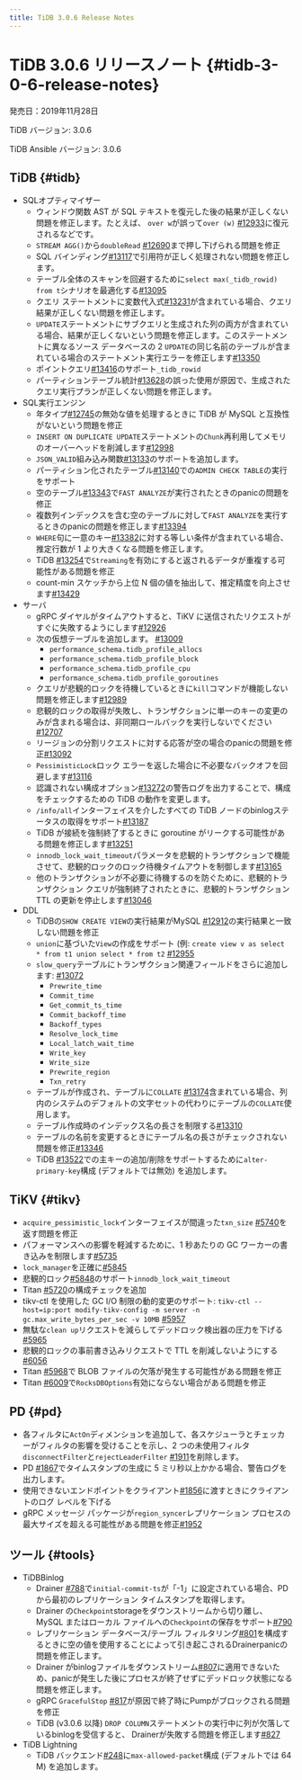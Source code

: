 ```yaml
---
title: TiDB 3.0.6 Release Notes
---
```


# TiDB 3.0.6 リリースノート {#tidb-3-0-6-release-notes}

発売日：2019年11月28日

TiDB バージョン: 3.0.6

TiDB Ansible バージョン: 3.0.6

## TiDB {#tidb}

-   SQLオプティマイザー
    -   ウィンドウ関数 AST が SQL テキストを復元した後の結果が正しくない問題を修正します。たとえば、 `over w`が誤って`over (w)` [#12933](https://github.com/pingcap/tidb/pull/12933)に復元されるなどです。
    -   `STREAM AGG()`から`doubleRead` [#12690](https://github.com/pingcap/tidb/pull/12690)まで押し下げられる問題を修正
    -   SQL バインディング[#13117](https://github.com/pingcap/tidb/pull/13117)で引用符が正しく処理されない問題を修正します。
    -   テーブル全体のスキャンを回避するために`select max(_tidb_rowid) from t`シナリオを最適化する[#13095](https://github.com/pingcap/tidb/pull/13095)
    -   クエリ ステートメントに変数代入式[#13231](https://github.com/pingcap/tidb/pull/13231)が含まれている場合、クエリ結果が正しくない問題を修正します。
    -   `UPDATE`ステートメントにサブクエリと生成された列の両方が含まれている場合、結果が正しくないという問題を修正します。このステートメントに異なるソース データベースの 2 `UPDATE`の同じ名前のテーブルが含まれている場合のステートメント実行エラーを修正します[#13350](https://github.com/pingcap/tidb/pull/13350)
    -   ポイントクエリ[#13416](https://github.com/pingcap/tidb/pull/13416)のサポート`_tidb_rowid`
    -   パーティションテーブル統計[#13628](https://github.com/pingcap/tidb/pull/13628)の誤った使用が原因で、生成されたクエリ実行プランが正しくない問題を修正します。
-   SQL実行エンジン
    -   年タイプ[#12745](https://github.com/pingcap/tidb/pull/12745)の無効な値を処理するときに TiDB が MySQL と互換性がないという問題を修正
    -   `INSERT ON DUPLICATE UPDATE`ステートメントの`Chunk`再利用してメモリのオーバーヘッドを削減します[#12998](https://github.com/pingcap/tidb/pull/12998)
    -   `JSON_VALID`組み込み関数[#13133](https://github.com/pingcap/tidb/pull/13133)のサポートを追加します。
    -   パーティション化されたテーブル[#13140](https://github.com/pingcap/tidb/pull/13140)での`ADMIN CHECK TABLE`の実行をサポート
    -   空のテーブル[#13343](https://github.com/pingcap/tidb/pull/13343)で`FAST ANALYZE`が実行されたときのpanicの問題を修正
    -   複数列インデックスを含む空のテーブルに対して`FAST ANALYZE`を実行するときのpanicの問題を修正します[#13394](https://github.com/pingcap/tidb/pull/13394)
    -   `WHERE`句に一意のキー[#13382](https://github.com/pingcap/tidb/pull/13382)に対する等しい条件が含まれている場合、推定行数が 1 より大きくなる問題を修正します。
    -   TiDB [#13254](https://github.com/pingcap/tidb/pull/13254)で`Streaming`を有効にすると返されるデータが重複する可能性がある問題を修正
    -   count-min スケッチから上位 N 個の値を抽出して、推定精度を向上させます[#13429](https://github.com/pingcap/tidb/pull/13429)
-   サーバ
    -   gRPC ダイヤルがタイムアウトすると、TiKV に送信されたリクエストがすぐに失敗するようにします[#12926](https://github.com/pingcap/tidb/pull/12926)
    -   次の仮想テーブルを追加します。 [#13009](https://github.com/pingcap/tidb/pull/13009)
        -   `performance_schema.tidb_profile_allocs`
        -   `performance_schema.tidb_profile_block`
        -   `performance_schema.tidb_profile_cpu`
        -   `performance_schema.tidb_profile_goroutines`
    -   クエリが悲観的ロックを待機しているときに`kill`コマンドが機能しない問題を修正します[#12989](https://github.com/pingcap/tidb/pull/12989)
    -   悲観的ロックの取得が失敗し、トランザクションに単一のキーの変更のみが含まれる場合は、非同期ロールバックを実行しないでください[#12707](https://github.com/pingcap/tidb/pull/12707)
    -   リージョンの分割リクエストに対する応答が空の場合のpanicの問題を修正[#13092](https://github.com/pingcap/tidb/pull/13092)
    -   `PessimisticLock`ロック エラーを返した場合に不必要なバックオフを回避します[#13116](https://github.com/pingcap/tidb/pull/13116)
    -   認識されない構成オプション[#13272](https://github.com/pingcap/tidb/pull/13272)の警告ログを出力することで、構成をチェックするための TiDB の動作を変更します。
    -   `/info/all`インターフェイスを介したすべての TiDB ノードのbinlogステータスの取得をサポート[#13187](https://github.com/pingcap/tidb/pull/13187)
    -   TiDB が接続を強制終了するときに goroutine がリークする可能性がある問題を修正します[#13251](https://github.com/pingcap/tidb/pull/13251)
    -   `innodb_lock_wait_timeout`パラメータを悲観的トランザクションで機能させて、悲観的ロックのロック待機タイムアウトを制御します[#13165](https://github.com/pingcap/tidb/pull/13165)
    -   他のトランザクションが不必要に待機するのを防ぐために、悲観的トランザクション クエリが強制終了されたときに、悲観的トランザクション TTL の更新を停止します[#13046](https://github.com/pingcap/tidb/pull/13046)
-   DDL
    -   TiDBの`SHOW CREATE VIEW`の実行結果がMySQL [#12912](https://github.com/pingcap/tidb/pull/12912)の実行結果と一致しない問題を修正
    -   `union`に基づいた`View`の作成をサポート (例: `create view v as select * from t1 union select * from t2` [#12955](https://github.com/pingcap/tidb/pull/12955)
    -   `slow_query`テーブルにトランザクション関連フィールドをさらに追加します: [#13072](https://github.com/pingcap/tidb/pull/13072)
        -   `Prewrite_time`
        -   `Commit_time`
        -   `Get_commit_ts_time`
        -   `Commit_backoff_time`
        -   `Backoff_types`
        -   `Resolve_lock_time`
        -   `Local_latch_wait_time`
        -   `Write_key`
        -   `Write_size`
        -   `Prewrite_region`
        -   `Txn_retry`
    -   テーブルが作成され、テーブルに`COLLATE` [#13174](https://github.com/pingcap/tidb/pull/13174)含まれている場合、列内のシステムのデフォルトの文字セットの代わりにテーブルの`COLLATE`使用します。
    -   テーブル作成時のインデックス名の長さを制限する[#13310](https://github.com/pingcap/tidb/pull/13310)
    -   テーブルの名前を変更するときにテーブル名の長さがチェックされない問題を修正[#13346](https://github.com/pingcap/tidb/pull/13346)
    -   TiDB [#13522](https://github.com/pingcap/tidb/pull/13522)での主キーの追加/削除をサポートするために`alter-primary-key`構成 (デフォルトでは無効) を追加します。

## TiKV {#tikv}

-   `acquire_pessimistic_lock`インターフェイスが間違った`txn_size` [#5740](https://github.com/tikv/tikv/pull/5740)を返す問題を修正
-   パフォーマンスへの影響を軽減するために、1 秒あたりの GC ワーカーの書き込みを制限します[#5735](https://github.com/tikv/tikv/pull/5735)
-   `lock_manager`を正確に[#5845](https://github.com/tikv/tikv/pull/5845)
-   悲観的ロック[#5848](https://github.com/tikv/tikv/pull/5848)のサポート`innodb_lock_wait_timeout`
-   Titan [#5720](https://github.com/tikv/tikv/pull/5720)の構成チェックを追加
-   tikv-ctl を使用した GC I/O 制限の動的変更のサポート: `tikv-ctl --host=ip:port modify-tikv-config -m server -n gc.max_write_bytes_per_sec -v 10MB` [#5957](https://github.com/tikv/tikv/pull/5957)
-   無駄な`clean up`リクエストを減らしてデッドロック検出器の圧力を下げる[#5965](https://github.com/tikv/tikv/pull/5965)
-   悲観的ロックの事前書き込みリクエストで TTL を削減しないようにする[#6056](https://github.com/tikv/tikv/pull/6056)
-   Titan [#5968](https://github.com/tikv/tikv/pull/5968)で BLOB ファイルの欠落が発生する可能性がある問題を修正
-   Titan [#6009](https://github.com/tikv/tikv/pull/6009)で`RocksDBOptions`有効にならない場合がある問題を修正

## PD {#pd}

-   各フィルタに`ActOn`ディメンションを追加して、各スケジューラとチェッカーがフィルタの影響を受けることを示し、2 つの未使用フィルタ`disconnectFilter`と`rejectLeaderFilter` [#1911](https://github.com/pingcap/pd/pull/1911)を削除します。
-   PD [#1867](https://github.com/pingcap/pd/pull/1867)でタイムスタンプの生成に 5 ミリ秒以上かかる場合、警告ログを出力します。
-   使用できないエンドポイントをクライアント[#1856](https://github.com/pingcap/pd/pull/1856)に渡すときにクライアントのログ レベルを下げる
-   gRPC メッセージ パッケージが`region_syncer`レプリ​​ケーション プロセスの最大サイズを超える可能性がある問題を修正[#1952](https://github.com/pingcap/pd/pull/1952)

## ツール {#tools}

-   TiDBBinlog
    -   Drainer [#788](https://github.com/pingcap/tidb-binlog/pull/788)で`initial-commit-ts`が「-1」に設定されている場合、PD から最初のレプリケーション タイムスタンプを取得します。
    -   Drainer の`Checkpoint`storageをダウンストリームから切り離し、MySQL またはローカル ファイルへの`Checkpoint`の保存をサポート[#790](https://github.com/pingcap/tidb-binlog/pull/790)
    -   レプリケーション データベース/テーブル フィルタリング[#801](https://github.com/pingcap/tidb-binlog/pull/801)を構成するときに空の値を使用することによって引き起こされるDrainerpanicの問題を修正します。
    -   Drainer がbinlogファイルをダウンストリーム[#807](https://github.com/pingcap/tidb-binlog/pull/807)に適用できないため、panicが発生した後にプロセスが終了せずにデッドロック状態になる問題を修正します。
    -   gRPC `GracefulStop` [#817](https://github.com/pingcap/tidb-binlog/pull/817)が原因で終了時にPumpがブロックされる問題を修正
    -   TiDB (v3.0.6 以降) `DROP COLUMN`ステートメントの実行中に列が欠落しているbinlogを受信すると、 Drainerが失敗する問題を修正します[#827](https://github.com/pingcap/tidb-binlog/pull/827)
-   TiDB Lightning
    -   TiDB バックエンド[#248](https://github.com/pingcap/tidb-lightning/pull/248)に`max-allowed-packet`構成 (デフォルトでは 64 M) を追加します。
